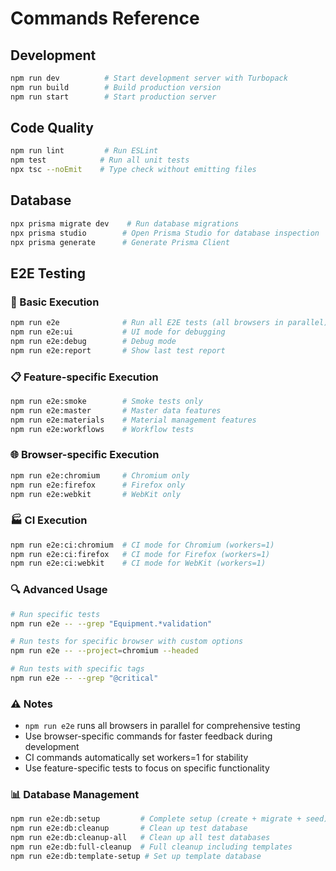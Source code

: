 # Commands Reference

## Development

```bash
npm run dev          # Start development server with Turbopack
npm run build        # Build production version
npm run start        # Start production server
```

## Code Quality

```bash
npm run lint         # Run ESLint
npm test            # Run all unit tests
npx tsc --noEmit    # Type check without emitting files
```

## Database

```bash
npx prisma migrate dev    # Run database migrations
npx prisma studio        # Open Prisma Studio for database inspection
npx prisma generate      # Generate Prisma Client
```

## E2E Testing

### 🚀 Basic Execution

```bash
npm run e2e              # Run all E2E tests (all browsers in parallel)
npm run e2e:ui           # UI mode for debugging
npm run e2e:debug        # Debug mode
npm run e2e:report       # Show last test report
```

### 📋 Feature-specific Execution

```bash
npm run e2e:smoke        # Smoke tests only
npm run e2e:master       # Master data features
npm run e2e:materials    # Material management features
npm run e2e:workflows    # Workflow tests
```

### 🌐 Browser-specific Execution

```bash
npm run e2e:chromium     # Chromium only
npm run e2e:firefox      # Firefox only
npm run e2e:webkit       # WebKit only
```

### 🏭 CI Execution

```bash
npm run e2e:ci:chromium  # CI mode for Chromium (workers=1)
npm run e2e:ci:firefox   # CI mode for Firefox (workers=1)
npm run e2e:ci:webkit    # CI mode for WebKit (workers=1)
```

### 🔍 Advanced Usage

```bash
# Run specific tests
npm run e2e -- --grep "Equipment.*validation"

# Run tests for specific browser with custom options
npm run e2e -- --project=chromium --headed

# Run tests with specific tags
npm run e2e -- --grep "@critical"
```

### ⚠️ Notes

- `npm run e2e` runs all browsers in parallel for comprehensive testing
- Use browser-specific commands for faster feedback during development
- CI commands automatically set workers=1 for stability
- Use feature-specific tests to focus on specific functionality

### 📊 Database Management

```bash
npm run e2e:db:setup         # Complete setup (create + migrate + seed)
npm run e2e:db:cleanup       # Clean up test database
npm run e2e:db:cleanup-all   # Clean up all test databases
npm run e2e:db:full-cleanup  # Full cleanup including templates
npm run e2e:db:template-setup # Set up template database
```
